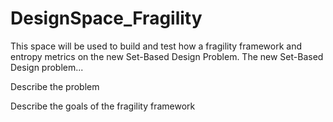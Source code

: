 # DesignSpace_Fragility

This space will be used to build and test how a fragility framework and entropy metrics on the new Set-Based Design Problem.  The new Set-Based Design problem...

Describe the problem

Describe the goals of the fragility framework